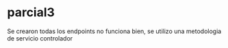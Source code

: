 # parcial3


Se crearon todas los endpoints no funciona bien, se utilizo una metodologia de servicio controlador
